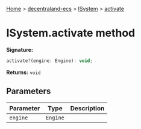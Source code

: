 [Home](./index) &gt; [decentraland-ecs](./decentraland-ecs.md) &gt; [ISystem](./decentraland-ecs.isystem.md) &gt; [activate](./decentraland-ecs.isystem.activate.md)

# ISystem.activate method


**Signature:**
```javascript
activate?(engine: Engine): void;
```
**Returns:** `void`

## Parameters

|  Parameter | Type | Description |
|  --- | --- | --- |
|  `engine` | `Engine` |  |


